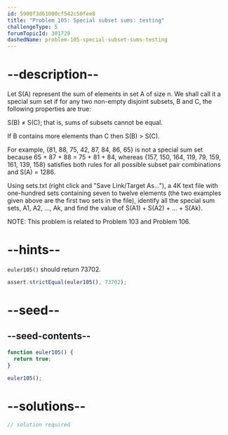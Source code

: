 ```yaml
---
id: 5900f3d61000cf542c50fee8
title: "Problem 105: Special subset sums: testing"
challengeType: 5
forumTopicId: 301729
dashedName: problem-105-special-subset-sums-testing
---
```


# --description--

Let S(A) represent the sum of elements in set A of size n. We shall call it a special sum set if for any two non-empty disjoint subsets, B and C, the following properties are true:

S(B) ≠ S(C); that is, sums of subsets cannot be equal.

If B contains more elements than C then S(B) > S(C).

For example, {81, 88, 75, 42, 87, 84, 86, 65} is not a special sum set because 65 + 87 + 88 = 75 + 81 + 84, whereas {157, 150, 164, 119, 79, 159, 161, 139, 158} satisfies both rules for all possible subset pair combinations and S(A) = 1286.

Using sets.txt (right click and "Save Link/Target As..."), a 4K text file with one-hundred sets containing seven to twelve elements (the two examples given above are the first two sets in the file), identify all the special sum sets, A1, A2, ..., Ak, and find the value of S(A1) + S(A2) + ... + S(Ak).

NOTE: This problem is related to Problem 103 and Problem 106.

# --hints--

`euler105()` should return 73702.

```js
assert.strictEqual(euler105(), 73702);
```

# --seed--

## --seed-contents--

```js
function euler105() {
  return true;
}

euler105();
```

# --solutions--

```js
// solution required
```

